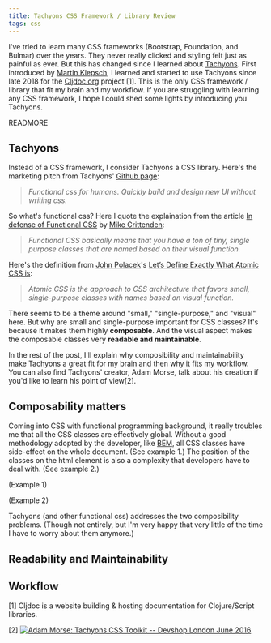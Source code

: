 ```yaml
---
title: Tachyons CSS Framework / Library Review
tags: css
---
```


I've tried to learn many CSS frameworks (Bootstrap, Foundation, and Bulmar)
over the years. They never really clicked and styling felt just as painful
as ever. But this has changed since I learned about [Tachyons](https://tachyons.io/).
First introduced by [Martin Klepsch](https://twitter.com/martinklepsch),
I learned and started to use Tachyons since late 2018 for the [Cljdoc.org](https://cljdoc.org/)
project [1]. This is the only CSS framework / library that fit my brain and my workflow.
If you are struggling with learning any CSS framework, I hope I could shed some lights
by introducing you Tachyons.

READMORE

## Tachyons

Instead of a CSS framework, I consider Tachyons a CSS library.
Here's the marketing pitch from Tachyons'
[Github page](https://github.com/tachyons-css/tachyons/):

> _Functional css for humans.
> Quickly build and design new UI without writing css._

So what's functional css? Here I quote the explaination from the article
[In defense of Functional CSS](https://www.mikecr.it/ramblings/functional-css/)
by [Mike Crittenden](https://twitter.com/mcrittenden):

> _Functional CSS basically means that you have a ton of tiny,
> single purpose classes that are named based on their visual function._

Here's the definition from [John Polacek](https://twitter.com/johnpolacek)'s
[Let’s Define Exactly What Atomic CSS is](https://css-tricks.com/lets-define-exactly-atomic-css/):

> _Atomic CSS is the approach to CSS architecture that favors small,
> single-purpose classes with names based on visual function._

There seems to be a theme around "small," "single-purpose," and "visual" here.
But why are small and single-purpose important for CSS classes? It's because it makes
them highly __composable__. And the visual aspect makes the composable classes
very __readable and maintainable__.

In the rest of the post, I'll explain why composibility and maintainability
make Tachyons a great fit for my brain and then why it fits my workflow.
You can also find Tachyons' creator, Adam Morse, talk about his creation
if you'd like to learn his point of view[2].

## Composability matters

Coming into CSS with functional programming background, it really troubles me
that all the CSS classes are effectively global. Without a good methodology
adopted by the developer, like [BEM](http://getbem.com/), all CSS classes have
side-effect on the whole document. (See example 1.) The position of the classes on the html
element is also a complexity that developers have to deal with. (See example 2.)

(Example 1)

(Example 2)

Tachyons (and other functional css) addresses the two composibility problems. (Though not
entirely, but I'm very happy that very little of the time I have to worry
about them anymore.)

## Readability and Maintainability

## Workflow

[1] Cljdoc is a website building & hosting documentation for Clojure/Script libraries.

[2] [![Adam Morse: Tachyons CSS Toolkit -- Devshop London June 2016](https://img.youtube.com/vi/r56fRaWth58/0.jpg)](https://www.youtube.com/watch?v=r56fRaWth58)
